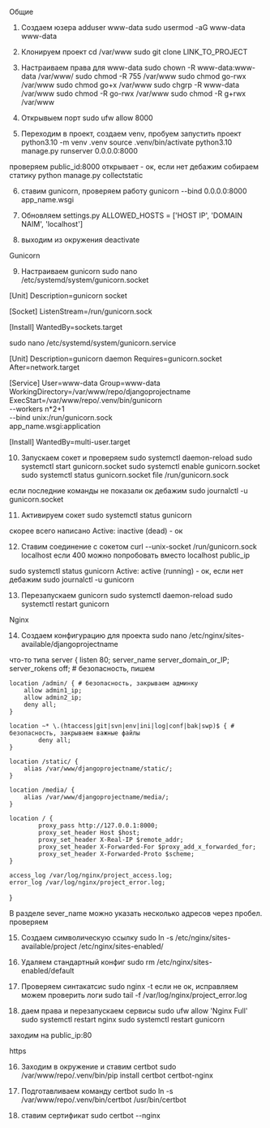 Общие

1. Создаем юзера
adduser www-data
sudo usermod -aG www-data www-data

2. Клонируем проект
cd /var/www
sudo git clone LINK_TO_PROJECT

3. Настраиваем права для www-data
sudo chown -R www-data:www-data /var/www/
sudo chmod -R 755 /var/www
sudo chmod go-rwx /var/www
sudo chmod go+x /var/www
sudo chgrp -R www-data /var/www
sudo chmod -R go-rwx /var/www
sudo chmod -R g+rwx /var/www

4. Открывыем порт
sudo ufw allow 8000

5. Переходим в проект, создаем venv, пробуем запустить проект
python3.10 -m venv .venv
source .venv/bin/activate
python3.10 manage.py runserver 0.0.0.0:8000

проверяем public_id:8000
открывает - ок, если нет дебажим
собираем статику python manage.py collectstatic

6. ставим gunicorn, проверяем работу
gunicorn --bind 0.0.0.0:8000 app_name.wsgi

7. Обновляем settings.py
ALLOWED_HOSTS = ['HOST IP', 'DOMAIN NAIM', 'localhost']

8. выходим из окружения
deactivate

Gunicorn

9. Настраиваем gunicorn
sudo nano /etc/systemd/system/gunicorn.socket

[Unit]
Description=gunicorn socket

[Socket]
ListenStream=/run/gunicorn.sock

[Install]
WantedBy=sockets.target


sudo nano /etc/systemd/system/gunicorn.service

[Unit]
Description=gunicorn daemon
Requires=gunicorn.socket
After=network.target

[Service]
User=www-data
Group=www-data
WorkingDirectory=/var/www/repo/djangoprojectname
ExecStart=/var/www/repo/.venv/bin/gunicorn \
          --workers n*2+1 \
          --bind unix:/run/gunicorn.sock \
          app_name.wsgi:application

[Install]
WantedBy=multi-user.target

10. Запускаем сокет и проверяем
sudo systemctl daemon-reload
sudo systemctl start gunicorn.socket
sudo systemctl enable gunicorn.socket
sudo systemctl status gunicorn.socket
file /run/gunicorn.sock

если последние команды не показали ок дебажим
sudo journalctl -u gunicorn.socket

11. Активируем сокет
sudo systemctl status gunicorn

скорее всего написано Active: inactive (dead) - ок

12. Ставим соединение с сокетом
curl --unix-socket /run/gunicorn.sock localhost
если 400 можно попробовать вместо localhost public_ip

sudo systemctl status gunicorn
Active: active (running) - ок, если нет дебажим
sudo journalctl -u gunicorn

13. Перезапускаем gunicorn
sudo systemctl daemon-reload
sudo systemctl restart gunicorn

Nginx

14. Создаем конфигурацию для проекта
sudo nano /etc/nginx/sites-available/djangoprojectname

что-то типа
server {
    listen 80;
    server_name server_domain_or_IP;
    server_rokens off; # безопасность, пишем

    location /admin/ { # безопасность, закрываем админку
        allow admin1_ip;
        allow admin2_ip;
        deny all;
    }

    location ~* \.(htaccess|git|svn|env|ini|log|conf|bak|swp)$ { # безопасность, закрываем важные файлы
            deny all;
    }

    location /static/ {
        alias /var/www/djangoprojectname/static/;
    }

    location /media/ {
        alias /var/www/djangoprojectname/media/;
    }

    location / {
            proxy_pass http://127.0.0.1:8000;
            proxy_set_header Host $host;
            proxy_set_header X-Real-IP $remote_addr;
            proxy_set_header X-Forwarded-For $proxy_add_x_forwarded_for;
            proxy_set_header X-Forwarded-Proto $scheme;
    }

    access_log /var/log/nginx/project_access.log;
    error_log /var/log/nginx/project_error.log;
}

В разделе sever_name можно указать несколько адресов через пробел.
проверяем

15. Создаем символическую ссылку
sudo ln -s /etc/nginx/sites-available/project /etc/nginx/sites-enabled/

16. Удаляем стандартный конфиг
sudo rm /etc/nginx/sites-enabled/default

17. Проверяем синтакатсис
    sudo nginx -t
если не ок, исправляем
можем проверить логи
sudo tail -f /var/log/nginx/project_error.log

15. даем права и перезапускаем сервисы
sudo ufw allow 'Nginx Full'
sudo systemctl restart nginx
sudo systemctl restart gunicorn

заходим на public_ip:80


https

16. Заходим в окружение и ставим certbot
sudo /var/www/repo/.venv/bin/pip install certbot certbot-nginx

17. Подготавливаем команду certbot
sudo ln -s /var/www/repo/.venv/bin/certbot /usr/bin/certbot

18. ставим сертификат
sudo certbot --nginx
